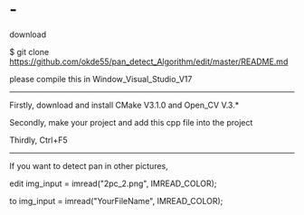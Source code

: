 # -

download

$ git clone https://github.com/okde55/pan_detect_Algorithm/edit/master/README.md

please compile this in Window_Visual_Studio_V17


*********************************************************************

Firstly, download and install CMake V3.1.0 and Open_CV V.3.*

Secondly, make your project and add this cpp file into the project

Thirdly, Ctrl+F5

*********************************************************************


If you want to detect pan in other pictures, 

edit img_input = imread("2pc_2.png", IMREAD_COLOR);

to img_input = imread("YourFileName", IMREAD_COLOR);

